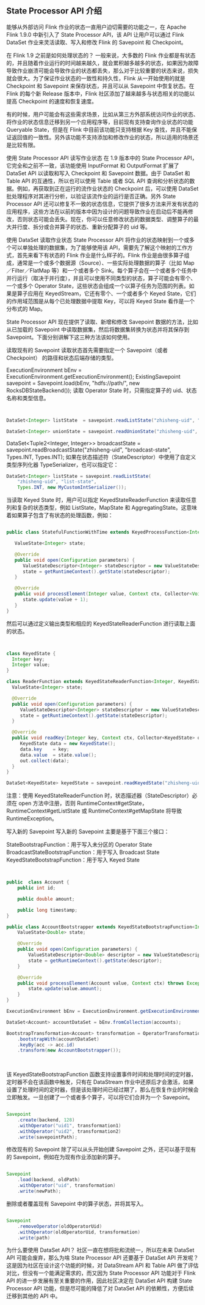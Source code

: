 ## State Processor API 介绍
能够从外部访问 Flink 作业的状态一直用户迫切需要的功能之一，在 Apache Flink 1.9.0 中新引入了 State Processor API，该 API 让用户可以通过 Flink DataSet 作业来灵活读取、写入和修改 Flink 的 Savepoint 和 Checkpoint。

在 Flink 1.9 之前是如何处理状态的？
一般来说，大多数的 Flink 作业都是有状态的，并且随着作业运行的时间越来越久，就会累积越多越多的状态，如果因为故障导致作业崩溃可能会导致作业的状态都丢失，那么对于比较重要的状态来说，损失就会很大。为了保证作业状态的一致性和持久性，Flink 从一开始使用的就是 Checkpoint 和 Savepoint 来保存状态，并且可以从 Savepoint 中恢复状态。在 Flink 的每个新 Release 版本中，Flink 社区添加了越来越多与状态相关的功能以提高 Checkpoint 的速度和恢复速度。

有的时候，用户可能会有这些需求场景，比如从第三方外部系统访问作业的状态、将作业的状态信息迁移到另一个应用程序等，目前现有支持查询作业状态的功能 Queryable State，但是在 Flink 中目前该功能只支持根据 Key 查找，并且不能保证返回值的一致性。另外该功能不支持添加和修改作业的状态，所以适用的场景还是比较有限。

使用 State Processor API 读写作业状态
在 1.9 版本中的 State Processor API，它完全和之前不一致，该功能使用 InputFormat 和 OutputFormat 扩展了 DataSet API 以读取和写入 Checkpoint 和 Savepoint 数据。由于 DataSet 和 Table API 的互通性，所以也可以使用 Table 或者 SQL API 查询和分析状态的数据。例如，再获取到正在运行的流作业状态的 Checkpoint 后，可以使用 DataSet 批处理程序对其进行分析，以验证该流作业的运行是否正确。另外 State Processor API 还可以修复不一致的状态信息，它提供了很多方法来开发有状态的应用程序，这些方法在以前的版本中因为设计的问题导致作业在启动后不能再修改，否则状态可能会丢失。现在，你可以任意修改状态的数据类型、调整算子的最大并行度、拆分或合并算子的状态、重新分配算子的 uid 等。

使用 DataSet 读取作业状态
State Processor API 将作业的状态映射到一个或多个可以单独处理的数据集，为了能够使用该 API，需要先了解这个映射的工作方式，首先来看下有状态的 Flink 作业是什么样子的。Flink 作业是由很多算子组成，通常是一个或多个数据源（Source）、一些实际处理数据的算子（比如 Map／Filter／FlatMap 等）和一个或者多个 Sink。每个算子会在一个或者多个任务中并行运行（取决于并行度），并且可以使用不同类型的状态，算子可能会有零个、一个或多个 Operator State，这些状态会组成一个以算子任务为范围的列表。如果是算子应用在 KeyedStream，它还有零个、一个或者多个 Keyed State，它们的作用域范围是从每个已处理数据中提取 Key，可以将 Keyed State 看作是一个分布式的 Map。

State Processor API 现在提供了读取、新增和修改 Savepoint 数据的方法，比如从已加载的 Savepoint 中读取数据集，然后将数据集转换为状态并将其保存到 Savepoint。下面分别讲解下这三种方法该如何使用。

读取现有的 Savepoint
读取状态首先需要指定一个 Savepoint（或者 Checkpoint） 的路径和状态后端存储的类型。

ExecutionEnvironment bEnv   = ExecutionEnvironment.getExecutionEnvironment();
ExistingSavepoint savepoint = Savepoint.load(bEnv, "hdfs://path/", new RocksDBStateBackend());
读取 Operator State 时，只需指定算子的 uid、状态名称和类型信息。
```java


DataSet<Integer> listState  = savepoint.readListState("zhisheng-uid", "list-state", Types.INT);

DataSet<Integer> unionState = savepoint.readUnionState("zhisheng-uid", "union-state", Types.INT);

```

DataSet<Tuple2<Integer, Integer>> broadcastState = savepoint.readBroadcastState("zhisheng-uid", "broadcast-state", Types.INT, Types.INT);
如果在状态描述符（StateDescriptor）中使用了自定义类型序列化器 TypeSerializer，也可以指定它：

```java
DataSet<Integer> listState = savepoint.readListState(
    "zhisheng-uid", "list-state", 
    Types.INT, new MyCustomIntSerializer());

```
当读取 Keyed State 时，用户可以指定 KeyedStateReaderFunction 来读取任意列和复杂的状态类型，例如 ListState，MapState 和 AggregatingState。这意味着如果算子包含了有状态的处理函数，例如：

```java

public class StatefulFunctionWithTime extends KeyedProcessFunction<Integer, Integer, Void> {

   ValueState<Integer> state;

   @Override
   public void open(Configuration parameters) {
      ValueStateDescriptor<Integer> stateDescriptor = new ValueStateDescriptor<>("state", Types.INT);
      state = getRuntimeContext().getState(stateDescriptor);
   }

   @Override
   public void processElement(Integer value, Context ctx, Collector<Void> out) throws Exception {
      state.update(value + 1);
   }
}

```

然后可以通过定义输出类型和相应的 KeyedStateReaderFunction 进行读取上面的状态。
```java


class KeyedState {
  Integer key;
  Integer value;
}

class ReaderFunction extends KeyedStateReaderFunction<Integer, KeyedState> {
  ValueState<Integer> state;

  @Override
  public void open(Configuration parameters) {
     ValueStateDescriptor<Integer> stateDescriptor = new ValueStateDescriptor<>("state", Types.INT);
     state = getRuntimeContext().getState(stateDescriptor);
  }

  @Override
  public void readKey(Integer key, Context ctx, Collector<KeyedState> out) throws Exception {
     KeyedState data = new KeyedState();
     data.key    = key;
     data.value  = state.value();
     out.collect(data);
  }
}

DataSet<KeyedState> keyedState = savepoint.readKeyedState("zhisheng-uid", new ReaderFunction());


```
注意：使用 KeyedStateReaderFunction 时，状态描述器（StateDescriptor）必须在 open 方法中注册，否则 RuntimeContext#getState，RuntimeContext#getListState 或 RuntimeContext#getMapState 将导致 RuntimeException。

写入新的 Savepoint
写入新的 Savepoint 主要是基于下面三个接口：

StateBootstrapFunction：用于写入未分区的 Operator State
BroadcastStateBootstrapFunction：用于写入 Broadcast State
KeyedStateBootstrapFunction：用于写入 Keyed State
```java


public  class Account {
    public int id;

    public double amount;    

    public long timestamp;
}

public class AccountBootstrapper extends KeyedStateBootstrapFunction<Integer, Account> {
    ValueState<Double> state;

    @Override
    public void open(Configuration parameters) {
        ValueStateDescriptor<Double> descriptor = new ValueStateDescriptor<>("total",Types.DOUBLE);
        state = getRuntimeContext().getState(descriptor);
    }

    @Override
    public void processElement(Account value, Context ctx) throws Exception {
        state.update(value.amount);
    }
}

ExecutionEnvironment bEnv = ExecutionEnvironment.getExecutionEnvironment();

DataSet<Account> accountDataSet = bEnv.fromCollection(accounts);

BootstrapTransformation<Account> transformation = OperatorTransformation
    .bootstrapWith(accountDataSet)
    .keyBy(acc -> acc.id)
    .transform(new AccountBootstrapper());
    
 

```
   
该 KeyedStateBootstrapFunction 函数支持设置事件时间和处理时间的定时器，定时器不会在该函数中触发，只有在 DataStream 作业中还原后才会激活，如果设置了处理时间的定时器，但是该处理时间已经过期了，那么在恢复作业的时候会立即触发。一旦创建了一个或者多个算子，可以将它们合并为一个 Savepoint。


```java

Savepoint
    .create(backend, 128)
    .withOperator("uid1", transformation1)
    .withOperator("uid2", transformation2)
    .write(savepointPath);


```



修改现有的 Savepoint
除了可以从头开始创建 Savepoint 之外，还可以基于现有的 Savepoint，例如在为现有作业添加新的算子。

```java

Savepoint
    .load(backend, oldPath)
    .withOperator("uid", transformation)
    .write(newPath);


```


删除或者覆盖现有 Savepoint 中的算子状态，并将其写入。


```java

Savepoint
    .removeOperator(oldOperatorUid)
    .withOperator(oldOperatorUid, transformation)
    .write(path)

```


为什么要使用 DataSet API？
社区一直在想将批和流统一，所以在未来 DataSet API 可能会废弃，那么为啥 State Processor API 还要基于 DataSet API 开发呢？这是因为社区在设计这个功能的时候，对 DataStream API 和 Table API 做了评估对比，但没有一个能满足需求的，而又因为 State Processor API 功能对于 Flink API 的进一步发展有至关重要的作用，因此社区决定在 DataSet API 构建 State Processor API 功能，但是尽可能的降低了对 DataSet API 的依赖性，方便后续迁移到其他的 API 中。

